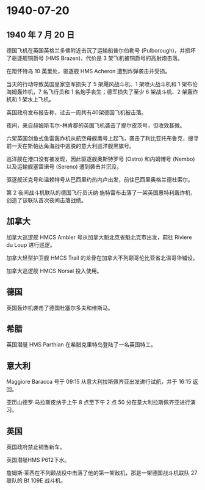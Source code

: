 # 1940-07-20

## 1940 年 7 月 20 日

德国飞机在英国英格兰多佛附近击沉了运输船普尔伯勒号
(Pulborough)，并损坏了驱逐舰铜爵号 (HMS Brazen)，代价是 3
架飞机被铜爵号的高射炮击落。

在距怀特岛 10 英里处，驱逐舰 HMS Acheron 遭到炸弹袭击并受损。

当天的行动导致英国皇家空军损失了 5 架飓风战斗机、1 架喷火战斗机和 1
架布伦海姆轰炸机，7 名飞行员和 1 名炮手丧生；德军损失了至少 6
架战斗机、2 架轰炸机和 1 架水上飞机。

英国政府发布报告称，过去一周共有40架德国飞机被击落。

夜间，来自赫姆斯韦尔-林肯郡的英国飞机袭击了提尔皮茨号，但收效甚微。

六架英国剑鱼式鱼雷轰炸机从航空母舰鹰号上起飞，袭击了利比亚托布鲁克，搜寻前一天在斯帕达角海战中逃脱的意大利巡洋舰黑旗号。

巡洋舰在港口没有被发现，因此驱逐舰奥斯特罗号 (Ostro) 和内姆博号 (Nembo)
以及运输舰塞雷诺号 (Sereno) 遭到袭击并沉没。

驱逐舰沃克号和温赖特号从巴西里约热内卢出发，前往巴西里奥格兰德杜索尔。

第 2
夜间战斗机联队的德国飞行员沃纳·施特雷布击落了一架英国惠特利轰炸机，创造了该联队首次夜间击落战绩。

## 加拿大

加拿大巡逻舰 HMCS Ambler 号从加拿大魁北克省魁北克市出发，前往 Riviere du
Loup 进行巡逻。

加拿大轻型护卫舰 HMCS Trail 的龙骨在加拿大不列颠哥伦比亚省北温哥华铺设。

加拿大巡逻舰 HMCS Norsal 投入使用。

## 德国

英国轰炸机袭击了德国杜塞尔多夫和维斯马。

## 希腊

英国潜艇 HMS Parthian 在希腊克里特岛登陆了一名英国特工。

## 意大利

Maggiore Baracca 号于 09:15 从意大利拉斯佩齐亚出发进行试航，并于 16:15
返回。

亚历山德罗·马拉斯皮纳于上午 8 点至下午 2 点 50
分在意大利拉斯佩齐亚进行演习。

## 英国

英国政府禁止销售新车。

英国潜艇HMS P612下水。

詹姆斯·莱西在不列颠战役中击落了他的第一架敌机，那是一架德国战斗机联队 27
联队的 Bf 109E 战斗机。

